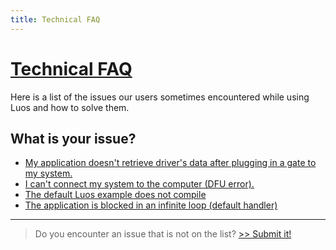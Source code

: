 ```yaml
---
title: Technical FAQ
---
```


#

<h1 class="no-break"><a href="#welcome" class="header" id="welcome">Technical FAQ</a></h1>

Here is a list of the issues our users sometimes encountered while using Luos and how to solve them. 

## What is your issue?

 - [My application doesn't retrieve driver's data after plugging in a gate to my system.](/faq/detection-reconfig)
 - [I can't connect my system to the computer (DFU error).](/faq/dfu)
 - [The default Luos example does not compile](/faq/application-compile)
 - [The application is blocked in an infinite loop (default handler)](/faq/application-default-handler)


---

> Do you encounter an issue that is not on the list? [>> Submit it!](/faq/add-issue)

